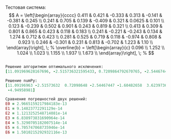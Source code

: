 Тестовая система:
$$
A = 
    \left[\begin{array}{cccc}
        0.411 & 0.421 & -0.333 & 0.313 & -0.141 & -0.381 & 0.245 \\
        0.241 & 0.705 & 0.139 & -0.409 & 0.321 & 0.0625 & 0.101 \\
        0.123 & -0.239 & 0.502 & 0.901 & 0.243 & 0.819 & 0.321 \\
        0.413 & 0.309 & 0.801 & 0.865 & 0.423 & 0.118 & 0.183 \\
        0.241 & -0.221 & -0.243 & 0.134 & 1.274 & 0.712 & 0.423 \\
        0.281 & 0.525 & 0.719 & 0.118 & -0.974 & 0.808 & 0.923 \\
        0.246 & -0.301 & 0.231 & 0.813 & -0.702 & 1.223 & 1.10 \\
    \end{array}\right], \;
    %
    \overline{b} =
    \left[\begin{array}{c}
        0.096 \\
        1.252 \\
        1.024  \\
        1.023  \\
        1.155 \\
        1.937 \\
        1.673 \\
    \end{array}\right], \;
    %
$$

```ruby

Решение алгоритмом оптимального исключения:
[11.091969628167696, -2.515736321595433, 0.7209864792670765, -2.544674466569711, -1.6048265844708345, 3.623973659251825, -4.949589813830322]

Решение numPy:
[11.09196963 -2.51573632  0.72098648 -2.54467447 -1.60482658  3.62397366
 -4.94958981]

Сравнение погрешностей двух решений:
E0 = 2.9665159217984183e-13
E1 = 9.14823772291129e-14
E2 = 1.1213252548714081e-14
E3 = 6.838973831690964e-14
E4 = 5.3290705182007514e-14
E5 = 6.705747068735946e-14
E6 = 1.5010215292932116e-13
```